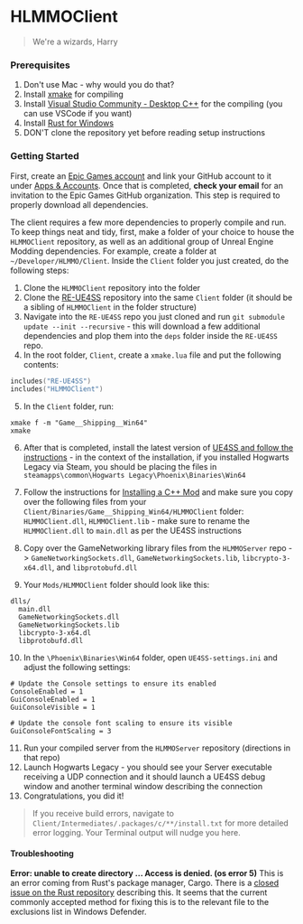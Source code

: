 # HLMMOClient
> We're a wizards, Harry

### Prerequisites
1. Don't use Mac - why would you do that?
2. Install [xmake](https://xmake.io/) for compiling
3. Install [Visual Studio Community - Desktop C++](https://visualstudio.microsoft.com/downloads/) for the compiling (you can use VSCode if you want)
4. Install [Rust for Windows](https://doc.rust-lang.org/cargo/getting-started/installation.html)
5. DON'T clone the repository yet before reading setup instructions

### Getting Started
First, create an [Epic Games account](https://epicgames.com/) and link your GitHub account to it under [Apps & Accounts](https://www.epicgames.com/account/connections). Once that is completed, **check your email** for an invitation to the Epic Games GitHub organization. This step is required to properly download all dependencies.

The client requires a few more dependencies to properly compile and run. To keep things neat and tidy, first, make a folder of your choice to house the `HLMMOClient` repository, as well as an additional group of Unreal Engine Modding dependencies. For example, create a folder at `~/Developer/HLMMO/Client`. Inside the `Client` folder you just created, do the following steps:

1. Clone the `HLMMOClient` repository into the folder
2. Clone the [RE-UE4SS](https://github.com/UE4SS-RE/RE-UE4SS) repository into the same `Client` folder (it should  be a sibling of `HLMMOClient` in the folder structure)
3. Navigate into the `RE-UE4SS` repo you just cloned and run `git submodule update --init --recursive` - this will download a few additional dependencies and plop them into the `deps` folder inside the `RE-UE4SS` repo.
4. In the root folder, `Client`, create a `xmake.lua` file and put the following contents: 

```lua
includes("RE-UE4SS")
includes("HLMMOClient")
```

5. In the `Client` folder, run:

```ssh
xmake f -m "Game__Shipping__Win64"
xmake
```

6. After that is completed, install the latest version of [UE4SS and follow the instructions](https://docs.ue4ss.com/installation-guide.html) - in the context of the installation, if you installed Hogwarts Legacy via Steam, you should be placing the files in `steamapps\common\Hogwarts Legacy\Phoenix\Binaries\Win64`

7. Follow the instructions for [Installing a C++ Mod](https://docs.ue4ss.com/guides/installing-a-c++-mod.html) and make sure you copy over the following files from your `Client/Binaries/Game__Shipping_Win64/HLMMOClient` folder: `HLMMOClient.dll`, `HLMMOClient.lib` - make sure to rename the `HLMMOClient.dll` to `main.dll` as per the UE4SS instructions

8. Copy over the GameNetworking library files from the `HLMMOServer` repo -> `GameNetworkingSockets.dll`, `GameNetworkingSockets.lib`, `libcrypto-3-x64.dll`, and `libprotobufd.dll`

9. Your `Mods/HLMMOClient` folder should look like this:

```
dlls/
  main.dll
  GameNetworkingSockets.dll
  GameNetworkingSockets.lib
  libcrypto-3-x64.dl
  libprotobufd.dll
```

10. In the `\Phoenix\Binaries\Win64` folder, open `UE4SS-settings.ini` and adjust the following settings:

```
# Update the Console settings to ensure its enabled
ConsoleEnabled = 1
GuiConsoleEnabled = 1
GuiConsoleVisible = 1

# Update the console font scaling to ensure its visible
GuiConsoleFontScaling = 3
```

11. Run your compiled server from the `HLMMOServer` repository (directions in that repo)
12. Launch Hogwarts Legacy - you should see your Server executable receiving a UDP connection and it should launch a UE4SS debug window and another terminal window describing the connection
13. Congratulations, you did it!

> If you receive build errors, navigate to `Client/Intermediates/.packages/c/**/install.txt` for more detailed error logging. Your Terminal output will nudge you here.

#### Troubleshooting

**Error: unable to create directory ... Access is denied. (os error 5)**
This is an error coming from Rust's package manager, Cargo. There is a [closed issue on the Rust repository](https://github.com/rust-lang/cargo/issues/11544) describing this. It seems that the current commonly accepted method for fixing this is to the relevant file to the exclusions list in Windows Defender.